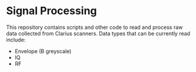 # Signal Processing

This repository contains scripts and other code to read and process raw data collected from Clarius scanners.
Data types that can be currently read include:
- Envelope (B greyscale)
- IQ
- RF

